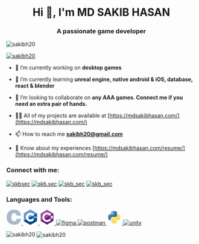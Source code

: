 <h1 align="center">Hi 👋, I'm MD SAKIB HASAN</h1>
<h3 align="center">A passionate game developer</h3>

<p align="left"> <img src="https://komarev.com/ghpvc/?username=sakibh20&label=Profile%20views&color=0e75b6&style=flat" alt="sakibh20" /> </p>

<p align="left"> <a href="https://github.com/ryo-ma/github-profile-trophy"><img src="https://github-profile-trophy.vercel.app/?username=sakibh20" alt="sakibh20" /></a> </p>

- 🔭 I’m currently working on **desktop games**

- 🌱 I’m currently learning **unreal engine, native android & iOS, database, react & blender**

- 👯 I’m looking to collaborate on **any AAA games. Connect me if you need an extra pair of hands.**

- 👨‍💻 All of my projects are available at [https://mdsakibhasan.com/](https://mdsakibhasan.com/)

- 📫 How to reach me **sakibh20@gmail.com**

- 📄 Know about my experiences [https://mdsakibhasan.com/resume/](https://mdsakibhasan.com/resume/)

<h3 align="left">Connect with me:</h3>
<p align="left">
<a href="https://linkedin.com/in/skbsec" target="blank"><img align="center" src="https://raw.githubusercontent.com/rahuldkjain/github-profile-readme-generator/master/src/images/icons/Social/linked-in-alt.svg" alt="skbsec" height="30" width="40" /></a>
<a href="https://fb.com/skb.sec" target="blank"><img align="center" src="https://raw.githubusercontent.com/rahuldkjain/github-profile-readme-generator/master/src/images/icons/Social/facebook.svg" alt="skb.sec" height="30" width="40" /></a>
<a href="https://www.hackerrank.com/skb_sec" target="blank"><img align="center" src="https://raw.githubusercontent.com/rahuldkjain/github-profile-readme-generator/master/src/images/icons/Social/hackerrank.svg" alt="skb_sec" height="30" width="40" /></a>
<a href="https://www.leetcode.com/skb_sec" target="blank"><img align="center" src="https://raw.githubusercontent.com/rahuldkjain/github-profile-readme-generator/master/src/images/icons/Social/leet-code.svg" alt="skb_sec" height="30" width="40" /></a>
</p>

<h3 align="left">Languages and Tools:</h3>
<p align="left"> <a href="https://www.cprogramming.com/" target="_blank" rel="noreferrer"> <img src="https://raw.githubusercontent.com/devicons/devicon/master/icons/c/c-original.svg" alt="c" width="40" height="40"/> </a> <a href="https://www.w3schools.com/cpp/" target="_blank" rel="noreferrer"> <img src="https://raw.githubusercontent.com/devicons/devicon/master/icons/cplusplus/cplusplus-original.svg" alt="cplusplus" width="40" height="40"/> </a> <a href="https://www.w3schools.com/cs/" target="_blank" rel="noreferrer"> <img src="https://raw.githubusercontent.com/devicons/devicon/master/icons/csharp/csharp-original.svg" alt="csharp" width="40" height="40"/> </a> <a href="https://www.figma.com/" target="_blank" rel="noreferrer"> <img src="https://www.vectorlogo.zone/logos/figma/figma-icon.svg" alt="figma" width="40" height="40"/> </a> <a href="https://postman.com" target="_blank" rel="noreferrer"> <img src="https://www.vectorlogo.zone/logos/getpostman/getpostman-icon.svg" alt="postman" width="40" height="40"/> </a> <a href="https://www.python.org" target="_blank" rel="noreferrer"> <img src="https://raw.githubusercontent.com/devicons/devicon/master/icons/python/python-original.svg" alt="python" width="40" height="40"/> </a> <a href="https://unity.com/" target="_blank" rel="noreferrer"> <img src="https://www.vectorlogo.zone/logos/unity3d/unity3d-icon.svg" alt="unity" width="40" height="40"/> </a> </p>

<p><img align="left" src="https://github-readme-stats.vercel.app/api/top-langs?username=sakibh20&show_icons=true&locale=en&layout=compact" alt="sakibh20" /></p>

<p>&nbsp;<img align="center" src="https://github-readme-stats.vercel.app/api?username=sakibh20&show_icons=true&locale=en" alt="sakibh20" /></p>

